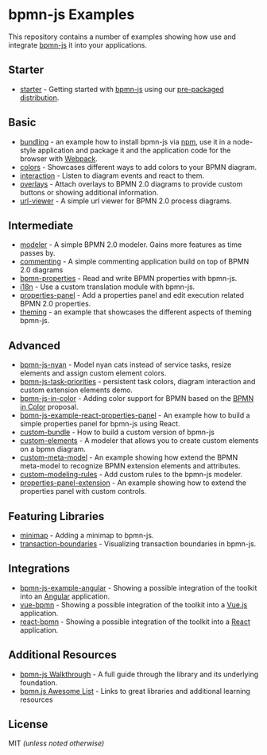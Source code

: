 # bpmn-js Examples

This repository contains a number of examples showing how use and integrate
[bpmn-js](https://github.com/bpmn-io/bpmn-js) it into your applications.


## Starter

* [starter](./starter) - Getting started with [bpmn-js](https://github.com/bpmn-io/bpmn-js) using our [pre-packaged distribution](./pre-packaged).


## Basic

* [bundling](./bundling) - an example how to install bpmn-js via [npm](http://npmjs.org), use it in a node-style application and package it and the application code for the browser with [Webpack](https://webpack.js.org/).
* [colors](./colors) - Showcases different ways to add colors to your BPMN diagram.
* [interaction](./interaction) - Listen to diagram events and react to them.
* [overlays](./overlays) - Attach overlays to BPMN 2.0 diagrams to provide custom buttons or showing additional information.
* [url-viewer](./url-viewer) - A simple url viewer for BPMN 2.0 process diagrams.


## Intermediate

* [modeler](./modeler) - A simple BPMN 2.0 modeler. Gains more features as time passes by.
* [commenting](./commenting) - A simple commenting application build on top of BPMN 2.0 diagrams
* [bpmn-properties](./bpmn-properties) - Read and write BPMN properties with bpmn-js.
* [i18n](./i18n) - Use a custom translation module with bpmn-js.
* [properties-panel](./properties-panel) - Add a properties panel and edit execution related BPMN 2.0 properties.
* [theming](./theming) - an example that showcases the different aspects of theming bpmn-js.


## Advanced

* [bpmn-js-nyan](https://github.com/nikku/bpmn-js-nyan) - Model nyan cats instead of service tasks, resize elements and assign custom element colors.
* [bpmn-js-task-priorities](https://github.com/bpmn-io/bpmn-js-task-priorities) - persistent task colors, diagram interaction and custom extension elements demo.
* [bpmn-js-in-color](https://github.com/bpmn-io/bpmn-js-in-color) - Adding color support for BPMN based on the [BPMN in Color](https://github.com/bpmn-miwg/bpmn-in-color) proposal.
* [bpmn-js-example-react-properties-panel](https://github.com/bpmn-io/bpmn-js-example-react-properties-panel) - An example how to build a simple properties panel for bpmn-js using React.
* [custom-bundle](./custom-bundle) - How to build a custom version of bpmn-js
* [custom-elements](./custom-elements) - A modeler that allows you to create custom elements on a bpmn diagram.
* [custom-meta-model](./custom-meta-model) - An example showing how extend the BPMN meta-model to recognize BPMN extension elements and attributes.
* [custom-modeling-rules](./custom-modeling-rules) - Add custom rules to the bpmn-js modeler.
* [properties-panel-extension](./properties-panel-extension) - An example showing how to extend the properties panel with custom controls.


## Featuring Libraries

* [minimap](./minimap) - Adding a minimap to bpmn-js.
* [transaction-boundaries](./transaction-boundaries) - Visualizing transaction boundaries in bpmn-js.


## Integrations

* [bpmn-js-example-angular](https://github.com/bpmn-io/bpmn-js-example-angular) - Showing a possible integration of the toolkit into an [Angular](https://angular.io/) application.
* [vue-bpmn](https://github.com/bpmn-io/vue-bpmn) - Showing a possible integration of the toolkit into a [Vue.js](https://vuejs.org) application.
* [react-bpmn](https://github.com/bpmn-io/react-bpmn) - Showing a possible integration of the toolkit into a [React](https://reactjs.org/) application.


## Additional Resources

* [bpmn-js Walkthrough](https://bpmn.io/toolkit/bpmn-js/walkthrough/) - A full guide through the library and its underlying foundation.
* [bpmn.js Awesome List](https://github.com/bpmn-io/awesome-bpmn-io) - Links to great libraries and additional learning resources

## License

MIT _(unless noted otherwise)_
